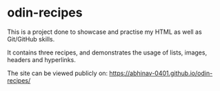 # odin-recipes

This is a project done to showcase and practise my HTML as well as Git/GitHub skills.

It contains three recipes, and demonstrates the usage of lists, images, headers and hyperlinks.

The site can be viewed publicly on: https://abhinav-0401.github.io/odin-recipes/
